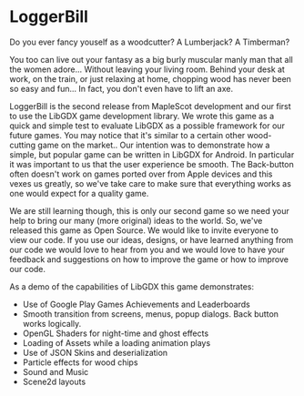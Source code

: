 LoggerBill
==========

Do you ever fancy youself as a woodcutter? A Lumberjack? A Timberman?  

You too can live out your fantasy as a big burly muscular manly man that all the women adore... Without leaving your living room. Behind your desk at work, on the train, or just relaxing at home, chopping wood has never been so easy and fun... In fact, you don't even have to lift an axe.

LoggerBill is the second release from MapleScot development and our first to use the LibGDX game development library. We wrote this game as a quick and simple test to evaluate LibGDX as a possible framework for our future games. You may notice that it's similar to a certain other wood-cutting game on the market.. Our intention was to demonstrate how a simple, but popular game can be written in LibGDX for Android. In particular it was important to us that the user experience be smooth. The Back-button often doesn't work on games ported over from Apple devices and this vexes us greatly, so we've take care to make sure that everything works as one would expect for a quality game.

We are still learning though, this is only our second game so we need your help to bring our many (more original) ideas to the world. So, we've released this game as Open Source. We would like to invite everyone to view our code. If you use our ideas, designs, or have learned anything from our code we would love to hear from you and we would love to have your feedback and suggestions on how to improve the game or how to improve our code.

As a demo of the capabilities of LibGDX this game demonstrates:
- Use of Google Play Games Achievements and Leaderboards
- Smooth transition from screens, menus, popup dialogs. Back button works logically.
- OpenGL Shaders for night-time and ghost effects
- Loading of Assets while a loading animation plays
- Use of JSON Skins and deserialization
- Particle effects for wood chips
- Sound and Music
- Scene2d layouts
